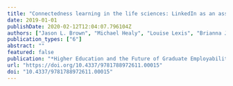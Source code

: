 ```yaml
---
title: "Connectedness learning in the life sciences: LinkedIn as an assessment task for employability and career exploration"
date: 2019-01-01
publishDate: 2020-02-12T12:04:07.796104Z
authors: ["Jason L. Brown", "Michael Healy", "Louise Lexis", "Brianna Julien"]
publication_types: ["6"]
abstract: ""
featured: false
publication: "*Higher Education and the Future of Graduate Employability: A Connectedness Learning Approach*"
url: "https://doi.org/10.4337/9781788972611.00015"
doi: "10.4337/9781788972611.00015"
---
```


